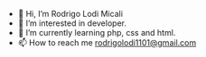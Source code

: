 - 👋 Hi, I’m Rodrigo Lodi Micali
- 👀 I’m interested in developer.
- 🌱 I’m currently learning php, css and html.
- 📫 How to reach me rodrigolodi1101@gmail.com

<!---
RodrigoLodi/RodrigoLodi is a ✨ special ✨ repository because its `README.md` (this file) appears on your GitHub profile.
You can click the Preview link to take a look at your changes.
--->
